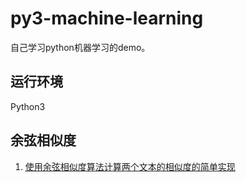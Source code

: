 # py3-machine-learning
自己学习python机器学习的demo。

## 运行环境

Python3

## 余弦相似度
1. [使用余弦相似度算法计算两个文本的相似度的简单实现](https://github.com/MedusaLeee/py3-machine-learning/simple_text_cosine_similarity)
